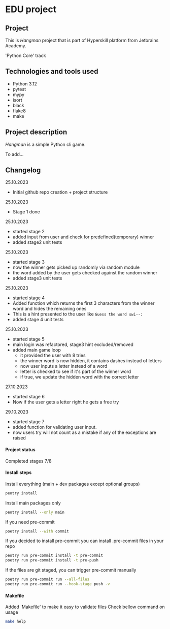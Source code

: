 # EDU project

## Project

This is _Hangman_ project that is part of Hyperskill platform from Jetbrains Academy.

'Python Core' track

## Technologies and tools used

- Python 3.12
- pytest
- mypy
- isort
- black
- flake8
- make

## Project description

_Hangman_ is a simple Python cli game.

To add...

## Changelog

25.10.2023
- Initial github repo creation + project structure

25.10.2023
- Stage 1 done

25.10.2023
- started stage 2
- added input from user and check for predefined(temporary) winner
- added stage2 unit tests

25.10.2023
- started stage 3
- now the winner gets picked up randomly via random module
- the word added by the user gets checked against the random winner
- added stage3 unit tests

25.10.2023
- started stage 4
- Added function which returns the first 3 characters from the winner word and hides the remaining ones
- This is a hint presented to the user like `Guess the word swi--:`
- added stage 4 unit tests

25.10.2023
- started stage 5
- main login was refactored, stage3 hint excluded/removed
- added main game loop
  - it provided the user with 8 tries
  - the winner word is now hidden, it contains dashes instead of letters
  - now user inputs a letter instead of a word
  - letter is checked to see if it's part of the winner word
  - if true, we update the hidden word with the correct letter

27.10.2023
- started stage 6
- Now if the user gets a letter right he gets a free try

29.10.2023
- started stage 7
- added function for validating user input.
- now users try will not count as a mistake if any of the exceptions are raised

#### Project status
Completed stages 7/8

#### Install steps

Install everything (main + dev packages except optional groups)

```sh
peotry install
```

Install main packages only

```sh
peotry install --only main

```

If you need pre-commit

```sh
poetry install --with commit
```

If you decided to install pre-commit you can install .pre-commit files in your repo

```sh
peotry run pre-commit install -t pre-commit
poetry run pre-commit install -t pre-push
```

If the files are git staged, you can trigger pre-commit manually

```sh
poetry run pre-commit run --all-files
poetry run pre-commit run --hook-stage push -v
```

#### Makefile

Added 'Makefile' to make it easy to validate files
Check bellow command on usage

```sh
make help
```
